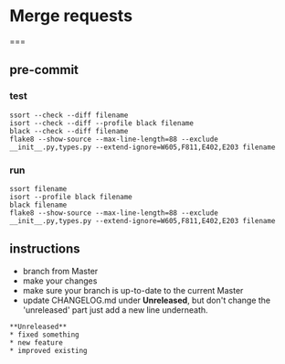 # Merge requests
===
## pre-commit
### test
```shell
ssort --check --diff filename
isort --check --diff --profile black filename
black --check --diff filename
flake8 --show-source --max-line-length=88 --exclude __init__.py,types.py --extend-ignore=W605,F811,E402,E203 filename
```
### run
```shell
ssort filename
isort --profile black filename
black filename
flake8 --show-source --max-line-length=88 --exclude __init__.py,types.py --extend-ignore=W605,F811,E402,E203 filename
```
## instructions
* branch from Master
* make your changes
* make sure your branch is up-to-date to the current Master
* update CHANGELOG.md under **Unreleased**, but don't change the 'unreleased' part just add a new line underneath.
```
**Unreleased**
* fixed something
* new feature
* improved existing
```